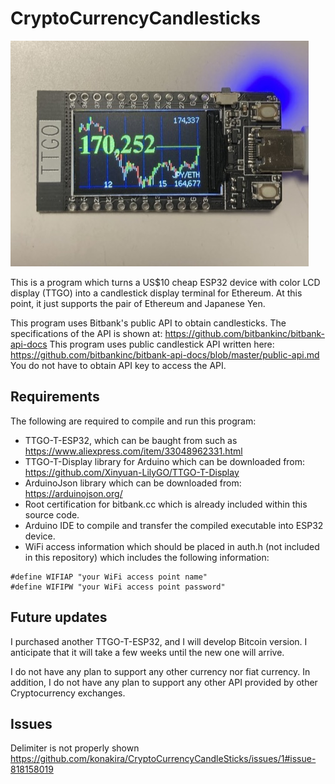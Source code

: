 # CryptoCurrencyCandlesticks

![Running Image](images/TTGO-ETH.jpeg "Running Image")

This is a program which turns a US$10 cheap ESP32 device with color LCD display (TTGO) into a candlestick display terminal for Ethereum. At this point, it just supports the pair of Ethereum and Japanese Yen.

This program uses Bitbank's public API to obtain candlesticks. The specifications of the API is shown at: https://github.com/bitbankinc/bitbank-api-docs
This program uses public candlestick API written here: https://github.com/bitbankinc/bitbank-api-docs/blob/master/public-api.md
You do not have to obtain API key to access the API.

## Requirements

The following are required to compile and run this program:

- TTGO-T-ESP32, which can be baught from such as https://www.aliexpress.com/item/33048962331.html
- TTGO-T-Display library for Arduino which can be downloaded from: https://github.com/Xinyuan-LilyGO/TTGO-T-Display
- ArduinoJson library which can be downloaded from: https://arduinojson.org/
- Root certification for bitbank.cc which is already included within this source code.
- Arduino IDE to compile and transfer the compiled executable into ESP32 device.
- WiFi access information which should be placed in auth.h (not included in this repository) which includes the following information:

```
#define WIFIAP "your WiFi access point name"
#define WIFIPW "your WiFi access point password"
```

## Future updates

I purchased another TTGO-T-ESP32, and I will develop Bitcoin version. I anticipate that it will take a few weeks until the new one will arrive.

I do not have any plan to support any other currency nor fiat currency. In addition, I do not have any plan to support any other API provided by other Cryptocurrency exchanges.

## Issues

Delimiter is not properly shown https://github.com/konakira/CryptoCurrencyCandleSticks/issues/1#issue-818158019
